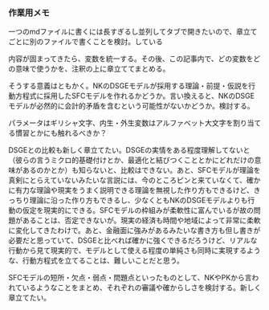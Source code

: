 ###  作業用メモ
一つのmdファイルに書くには長すぎるし並列してタブで開きたいので、章立てごとに別のファイルで書くことを検討。している

内容が固まってきたら、変数を統一する。その後、この記事内で、どの変数をどの意味で使うかを、注釈の上に章立ててまとめる。

そうする意義はともかく。NKのDSGEモデルが採用する理論・前提・仮説を行動方程式に採用したSFCモデルを作れるかどうか。言い換えると、NKのDSGEモデルが必然的に会計的矛盾を含むという可能性がないかどうか。検討する。

パラメータはギリシャ文字、内生・外生変数はアルファベット大文字を割り当てる慣習とかにも触れるべきか？


DSGEとの比較も新しく章立てたい。DSGEの実情をある程度理解してないと（彼らの言うミクロ的基礎付けとか、最適化と結びつくこととかにどれだけの意味があるのかとか）も知らないと、比較はできない。あと、SFCモデルが理論を真剣にとらえていないみたいな言説には、今のところピンと来ていなくて、確かに有力な理論や現実をうまく説明できる理論を無視した作り方もできるけど、きっちり理論に沿った作り方もできるし、少なくともNKのDSGEモデルよりも行動の仮定を現実的にできる。SFCモデルの枠組みが柔軟性に富んでいるが故の問題があることは、否定できないが。現実の経済も時間や地域によって非常に柔軟に変化してきたわけで。あと、金融面に強みがあるみたいな書き方も但し書きが必要だと思っていて、DSGEと比べれば確かに強くできるだろうけど、リアルな行動から見て現実的で、モデルとして使える程度の単純さも同時に実現するような、行動方程式を立てることは、難しいことだと思う。

SFCモデルの短所・欠点・弱点・問題点といったものとして、NKやPKから言われているようなことをまとめ、それぞれの審議や確からしさを検討する。新しく章立てたい。
